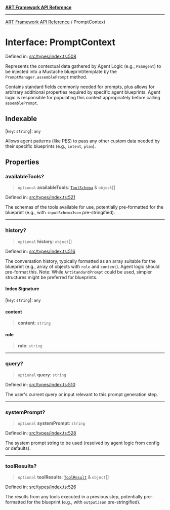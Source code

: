 [**ART Framework API Reference**](../README.md)

***

[ART Framework API Reference](../README.md) / PromptContext

# Interface: PromptContext

Defined in: [src/types/index.ts:508](https://github.com/hashangit/ART/blob/13d06b82b833201787abcae252aaec8212ec73f7/src/types/index.ts#L508)

Represents the contextual data gathered by Agent Logic (e.g., `PESAgent`) to be injected
into a Mustache blueprint/template by the `PromptManager.assemblePrompt` method.

Contains standard fields commonly needed for prompts, plus allows for arbitrary
additional properties required by specific agent blueprints. Agent logic is responsible
for populating this context appropriately before calling `assemblePrompt`.

## Indexable

\[`key`: `string`\]: `any`

Allows agent patterns (like PES) to pass any other custom data needed by their specific blueprints (e.g., `intent`, `plan`).

## Properties

### availableTools?

> `optional` **availableTools**: [`ToolSchema`](ToolSchema.md) & `object`[]

Defined in: [src/types/index.ts:521](https://github.com/hashangit/ART/blob/13d06b82b833201787abcae252aaec8212ec73f7/src/types/index.ts#L521)

The schemas of the tools available for use, potentially pre-formatted for the blueprint
(e.g., with `inputSchemaJson` pre-stringified).

***

### history?

> `optional` **history**: `object`[]

Defined in: [src/types/index.ts:516](https://github.com/hashangit/ART/blob/13d06b82b833201787abcae252aaec8212ec73f7/src/types/index.ts#L516)

The conversation history, typically formatted as an array suitable for the blueprint
(e.g., array of objects with `role` and `content`). Agent logic should pre-format this.
Note: While `ArtStandardPrompt` could be used, simpler structures might be preferred for blueprints.

#### Index Signature

\[`key`: `string`\]: `any`

#### content

> **content**: `string`

#### role

> **role**: `string`

***

### query?

> `optional` **query**: `string`

Defined in: [src/types/index.ts:510](https://github.com/hashangit/ART/blob/13d06b82b833201787abcae252aaec8212ec73f7/src/types/index.ts#L510)

The user's current query or input relevant to this prompt generation step.

***

### systemPrompt?

> `optional` **systemPrompt**: `string`

Defined in: [src/types/index.ts:528](https://github.com/hashangit/ART/blob/13d06b82b833201787abcae252aaec8212ec73f7/src/types/index.ts#L528)

The system prompt string to be used (resolved by agent logic from config or defaults).

***

### toolResults?

> `optional` **toolResults**: [`ToolResult`](ToolResult.md) & `object`[]

Defined in: [src/types/index.ts:526](https://github.com/hashangit/ART/blob/13d06b82b833201787abcae252aaec8212ec73f7/src/types/index.ts#L526)

The results from any tools executed in a previous step, potentially pre-formatted for the blueprint
(e.g., with `outputJson` pre-stringified).
